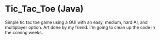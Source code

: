 # Tic_Tac_Toe (Java)
Simple tic tac toe game using a GUI with an easy, medium, hard AI, and multiplayer option. Art done by my friend. I'm going to clean up the code in the coming weeks.
